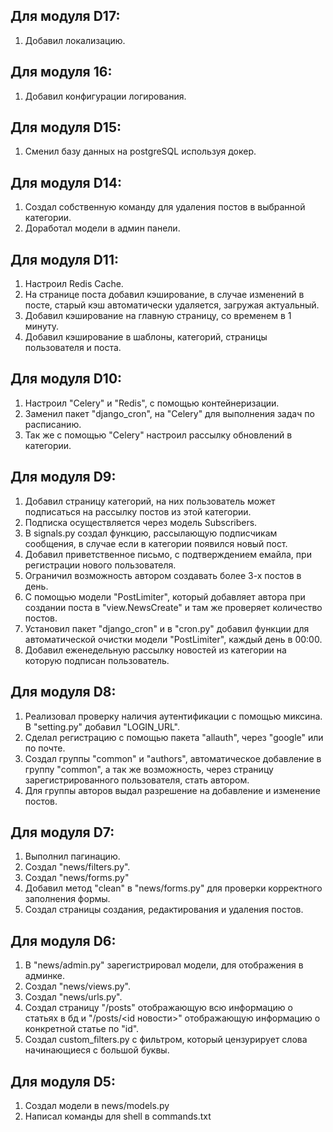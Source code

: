 ## Для модуля D17:
1. Добавил локализацию.

## Для модуля 16:
1. Добавил конфигурации логирования.

## Для модуля D15:
1. Сменил базу данных на postgreSQL используя докер.

## Для модуля D14:
1. Создал собственную команду для удаления постов в выбранной категории.
2. Доработал модели в админ панели.

## Для модуля D11:
1. Настроил Redis Cache.
2. На странице поста добавил кэширование, в случае изменений в посте, старый кэш автоматически удаляется, загружая актуальный.
3. Добавил кэширование на главную страницу, со временем в 1 минуту.
4. Добавил кэширование в шаблоны, категорий, страницы пользователя и поста.

## Для модуля D10:
1. Настроил "Celery" и "Redis", с помощью контейнеризации.
2. Заменил пакет "django_cron", на "Celery" для выполнения задач по расписанию.
3. Так же с помощью "Celery" настроил рассылку обновлений в категории.

## Для модуля D9:
1. Добавил страницу категорий, на них пользователь может подписаться на рассылку постов из этой категории.
2. Подписка осуществляется через модель Subscribers.
3. В signals.py создал функцию, рассылающую подписчикам сообщения, в случае если в категории появился новый пост.
4. Добавил приветственное письмо, с подтверждением емайла, при регистрации нового пользователя.
5. Ограничил возможность автором создавать более 3-х постов в день. 
6. С помощью модели "PostLimiter", который добавляет автора при создании поста в "view.NewsCreate" и там же проверяет количество постов.
7. Установил пакет "django_cron" и в "cron.py" добавил функции для автоматической очистки модели "PostLimiter", каждый день в 00:00.
8. Добавил еженедельную рассылку новостей из категории на которую подписан пользователь.

## Для модуля D8:
1. Реализовал проверку наличия аутентификации с помощью миксина. В "setting.py" добавил "LOGIN_URL".
2. Сделал регистрацию с помощью пакета "allauth", через "google" или по почте.
3. Создал группы "common" и "authors", автоматическое добавление в группу "common", а так же возможность, через страницу зарегистрированного пользователя, стать автором.
4. Для группы авторов выдал разрешение на добавление и изменение постов.

## Для модуля D7:
1. Выполнил пагинацию.
2. Создал "news/filters.py".
3. Создал "news/forms.py"
4. Добавил метод "clean" в "news/forms.py" для проверки корректного заполнения формы.
5. Создал страницы создания, редактирования и удаления постов.

## Для модуля D6:
1. В "news/admin.py" зарегистрировал модели, для отображения в админке.
2. Создал "news/views.py".
3. Создал "news/urls.py".
4. Создал страницу "/posts" отображающую всю информацию о статьях в бд и "/posts/<id новости>" отображающую информацию о конкретной статье по "id".
5. Создал custom_filters.py с фильтром, который цензурирует слова начинающиеся с большой буквы.

## Для модуля D5:
1. Создал модели в news/models.py
2. Написал команды для shell в commands.txt